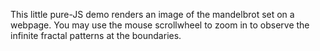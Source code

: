 This little pure-JS demo renders an image of the mandelbrot set on a webpage. 
You may use the mouse scrollwheel to zoom in to observe the infinite fractal patterns at the boundaries. 
